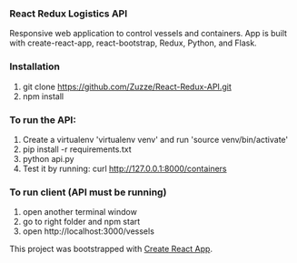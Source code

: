 ### React Redux Logistics API
Responsive web application to control vessels and containers. App is built with create-react-app, react-bootstrap, Redux, Python, and Flask.

### Installation
1) git clone https://github.com/Zuzze/React-Redux-API.git
2) npm install

### To run the API:
1) Create a virtualenv 'virtualenv venv' and run 'source venv/bin/activate'
2) pip install -r requirements.txt
3) python api.py
4) Test it by running: curl http://127.0.0.1:8000/containers

### To run client (API must be running)
1) open another terminal window
2) go to right folder and npm start
3) open http://localhost:3000/vessels

This project was bootstrapped with [Create React App](https://github.com/facebookincubator/create-react-app).
